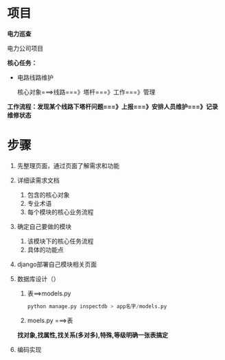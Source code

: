 # 项目

**电力巡查**

电力公司项目

**核心任务：**

* 电路线路维护

  核心对象===>线路===》塔杆===》工作===》管理

**工作流程：发现某个线路下塔杆问题===》上报===》安排人员维护===》记录维修状态**



# 步骤

1. 先整理页面，通过页面了解需求和功能

2. 详细读需求文档

   1. 包含的核心对象
   2. 专业术语
   3. 每个模块的核心业务流程

3. 确定自己要做的模块

   1. 该模块下的核心任务流程
   2. 具体的功能点

4. django部署自己模块相关页面

5. 数据库设计（）

   1. 表==>models.py

      ~~~python
      python manage.py inspectdb > app名字/models.py
      ~~~

   2. moels.py ===>表

   **找对象,找属性,找关系(多对多),特殊,等级明确一张表搞定**

6. 编码实现

